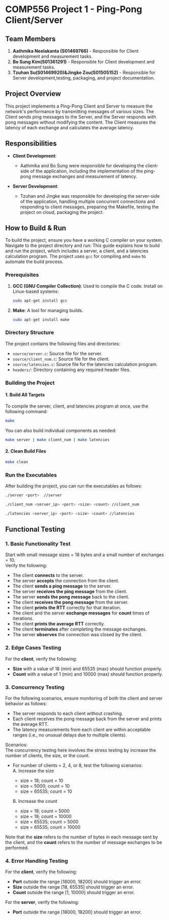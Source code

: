 # COMP556 Project 1 - Ping-Pong Client/Server

## Team Members

1. **Aathmika Neelakanta (S01469766)** - Responsible for Client development and measurement tasks.
2. **Bo Sung Kim(S01361291)** - Responsible for Client development and measurement tasks.
3. **Tzuhan Su(S01469920)&Jingke Zou(S01505152)** - Responsible for Server development,testing, packaging, and project documentation.

## Project Overview

This project implements a Ping-Pong Client and Server to measure the network's performance by transmitting messages of various sizes. The Client sends ping messages to the Server, and the Server responds with pong messages without modifying the content. The Client measures the latency of each exchange and calculates the average latency.

## Responsibilities

- **Client Development**: 
  - Aathmika and Bo Sung were responsible for developing the client-side of the application, including the implementation of the ping-pong message exchanges and measurement of latency.
  
- **Server Development**: 
  - Tzuhan and Jingke was responsible for developing the server-side of the application, handling multiple concurrent connections and responding to client messages, preparing the Makefile, testing the project on cloud, packaging the project.
  

## How to Build & Run
To build the project, ensure you have a working C compiler on your system. Navigate to the project directory and run:
This guide explains how to build and run the project, which includes a server, a client, and a latencies calculation program. The project uses `gcc` for compiling and `make` to automate the build process.

### Prerequisites


1. **GCC (GNU Compiler Collection)**: Used to compile the C code.
    Install on Linux-based systems:
     ```bash
     sudo apt-get install gcc
     ```

2. **Make**: A tool for managing builds.
     ```bash
     sudo apt-get install make
     ```

### Directory Structure

The project contains the following files and directories:

- `source/server.c`: Source file for the server.
- `source/client_num.c`: Source file for the client.
- `source/latencies.c`: Source file for the latencies calculation program.
- `headers/`: Directory containing any required header files.

### Building the Project

#### 1. Build All Targets

To compile the server, client, and latencies program at once, use the following command:

```bash
make
```

You can also build individual components as needed:

```bash
make server | make client_num | make latencies
```

#### 2. Clean Build Files

```bash
make clean
```

### Run the Executables
After building the project, you can run the executables as follows:
```bash
./server <port>  //server
```
```bash
./client_num <server_ip> <port> <size> <count> //client_num
```
```bash
./latencies <server_ip> <port> <size> <count> //latencies
```

## Functional Testing
### 1. Basic Functionality Test
Start with small message sizes = 18 bytes and a small number of exchanges = 10.\
Verify the following:
- The client **connects** to the server.
- The server **accepts** the connection from the client.
- The client **sends a ping message** to the server.
- The server **receives the ping message** from the client.
- The server **sends the pong message** back to the client.
- The client **receives the pong message** from the server.
- The client **prints the RTT** correctly for that iteration.
- The client and the server **exchange messages** for **count** times of iterations.
- The client **prints the average RTT** correctly.
- The client **terminates** after completing the message exchanges.
- The server **observes** the connection was closed by the client.

### 2. Edge Cases Testing
For the **client**, verify the following:
- **Size** with a value of 18 (min) and 65535 (max) should function properly.
- **Count** with a value of 1 (min) and 10000 (max) should function properly.

### 3. Concurrency Testing
For the following scenarios, ensure monitoring of both the client and server behavior as follows:
- The server responds to each client without crashing.
- Each client receives the pong message back from the server and prints the average RTT.
- The latency measurements from each client are within acceptable ranges (i.e., no unusual delays due to multiple clients).

Scenarios:\
The concurrency testing here involves the stress testing by increase the number of clients, the size, or the count.
- For number of clients = 2, 4, or 8, test the following scenarios:\
  A. Increase the size
  - size = 18; count = 10
  - size = 5000; count = 10
  - size = 65535; count = 10

  B. Increase the count
  - size = 18; count = 5000
  - size = 18; count = 10000
  - size = 65535; count = 5000
  - size = 65535; count = 10000

Note that the **size** refers to the number of bytes in each message sent by the client, and the **count** refers to the number of message exchanges to be performed.

### 4. Error Handling Testing
For the **client**, verify the following:
- **Port** outside the range [18000, 18200] should trigger an error.
- **Size** outside the range [18, 65535] should trigger an error.
- **Count** outside the range [1, 10000] should trigger an error.

For the **server**, verify the following:
- **Port** outside the range [18000, 18200] should trigger an error.